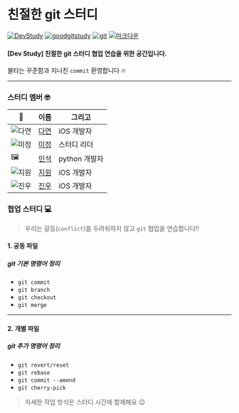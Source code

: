 # 친절한 git 스터디

[![DevStudy](https://img.shields.io/badge/개발스터디플랫폼-DevStudy-blue.svg)](http://devstudy.kr)
[![goodgitstudy](https://img.shields.io/badge/미정-친절한git스터디-purple.svg)](http://devstudy.kr/shop/item.php?it_id=1551242323&ca_id=103010&page=1&page=1)
[![git](https://img.shields.io/badge/VCS-git-red.svg)](https://git-scm.com/)
[![마크다운](https://img.shields.io/badge/Language-markdow-green.svg)](https://www.markdownguide.org/)

#### [Dev Study] 친절한 git 스터디 협업 연습을 위한 공간입니다.  
불타는 꾸준함과 지나친 `commit` 환영합니다 🔥

---
### 스터디 멤버 🤓
| 📸 | 이름 | 그리고 |
|------|------|--------|
| ![다연](https://avatars0.githubusercontent.com/u/41604600?s=460&v=4)    | [다연](https://github.com/DayeonJung)     |    iOS 개발자    |
| ![미정](https://avatars2.githubusercontent.com/u/19141925?s=120&v=4)     | [미정](https://github.com/MijeongJeon)  |   스터디 리더     |
| 🖼     |    [민석](https://github.com/kherubims)   |    python 개발자    |
|  ![지원](https://avatars0.githubusercontent.com/u/29719683?s=120&v=4)   |  [지원](https://github.com/jyeoni0919)   |   iOS 개발자     |
| ![진우](https://avatars0.githubusercontent.com/u/22838614?s=120&v=4)    | [진우](https://github.com/KakaoTocs)    |  iOS 개발자      |

### 협업 스터디 💻
> 우리는 갈등(`conflict`)를 두려워하지 않고 `git` 협업을 연습합니다!!

#### 1. 공동 파일
##### git 기본 명령어 정리
* `git commit`
* `git branch`
* `git checkout`
* `git merge`

---
#### 2. 개별 파일
##### git 추가 명령어 정리
* `git revert/reset`
* `git rebase`
* `git commit --amend`
* `git cherry-pick`

> 자세한 작업 방식은 스터디 시간에 함께해요 😉
